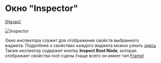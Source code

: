 # Окно "Inspector"

[[Назад]](@UI)

![Inspector](@Inspector.png)

Окно инспектора служит для отображения свойств выбранного виджета. Подробнее о свойствах каждого виджета можно узнать [здесь](@MenuBar.MenuCreate)
Также инспектор содержит кнопку **Inspect Root Node**, которая отображает свойства root-сцены (чаще всего он имеет тип [Frame](@Node.Frame))
